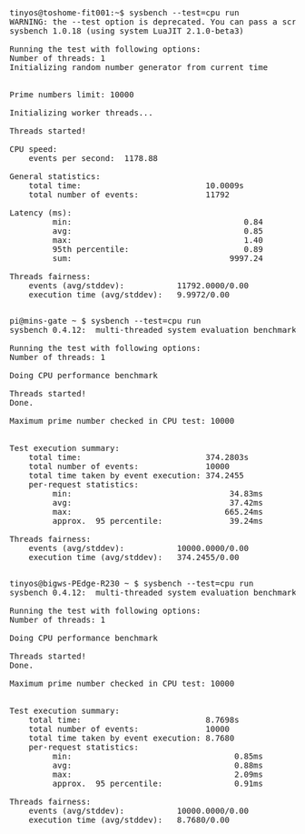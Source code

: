 
<pre>
tinyos@toshome-fit001:~$ sysbench --test=cpu run
WARNING: the --test option is deprecated. You can pass a script name or path on the command line without any options.
sysbench 1.0.18 (using system LuaJIT 2.1.0-beta3)

Running the test with following options:
Number of threads: 1
Initializing random number generator from current time


Prime numbers limit: 10000

Initializing worker threads...

Threads started!

CPU speed:
    events per second:  1178.88

General statistics:
    total time:                          10.0009s
    total number of events:              11792

Latency (ms):
         min:                                    0.84
         avg:                                    0.85
         max:                                    1.40
         95th percentile:                        0.89
         sum:                                 9997.24

Threads fairness:
    events (avg/stddev):           11792.0000/0.00
    execution time (avg/stddev):   9.9972/0.00

</pre>


<pre>
pi@mins-gate ~ $ sysbench --test=cpu run
sysbench 0.4.12:  multi-threaded system evaluation benchmark

Running the test with following options:
Number of threads: 1

Doing CPU performance benchmark

Threads started!
Done.

Maximum prime number checked in CPU test: 10000


Test execution summary:
    total time:                          374.2803s
    total number of events:              10000
    total time taken by event execution: 374.2455
    per-request statistics:
         min:                                 34.83ms
         avg:                                 37.42ms
         max:                                665.24ms
         approx.  95 percentile:              39.24ms

Threads fairness:
    events (avg/stddev):           10000.0000/0.00
    execution time (avg/stddev):   374.2455/0.00

</pre>

<pre>
tinyos@bigws-PEdge-R230 ~ $ sysbench --test=cpu run
sysbench 0.4.12:  multi-threaded system evaluation benchmark

Running the test with following options:
Number of threads: 1

Doing CPU performance benchmark

Threads started!
Done.

Maximum prime number checked in CPU test: 10000


Test execution summary:
    total time:                          8.7698s
    total number of events:              10000
    total time taken by event execution: 8.7680
    per-request statistics:
         min:                                  0.85ms
         avg:                                  0.88ms
         max:                                  2.09ms
         approx.  95 percentile:               0.91ms

Threads fairness:
    events (avg/stddev):           10000.0000/0.00
    execution time (avg/stddev):   8.7680/0.00
</pre>
